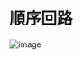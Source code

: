 # 順序回路

![image](https://user-images.githubusercontent.com/82156802/137860658-d80c445a-4a24-49fc-91ad-1fbaa8dc9d22.png)

